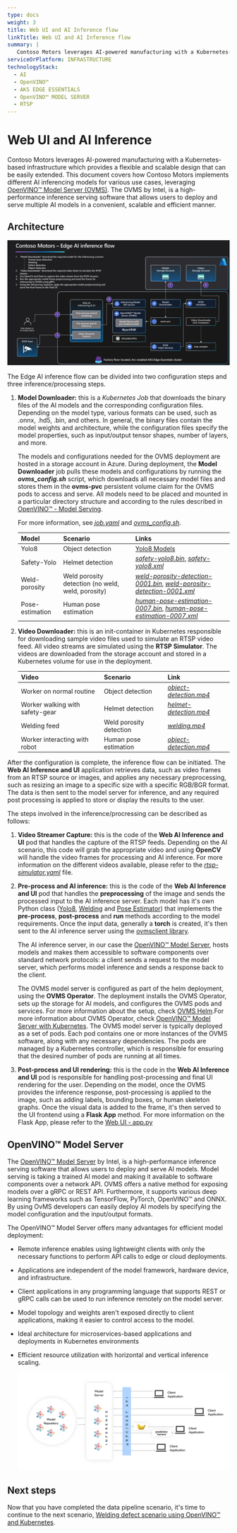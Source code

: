 ```yaml
---
type: docs
weight: 3
title: Web UI and AI Inference flow
linkTitle: Web UI and AI Inference flow
summary: |
   Contoso Motors leverages AI-powered manufacturing with a Kubernetes-based infrastructure which provides a flexible and scalable design that can be easily extended. In this scenario, Contoso Motors wants to implement different AI inferencing models for various use cases, leveraging OpenVINO™ Model Server (OVMS), a high-performance inference serving software that allows users to deploy and serve multiple AI models. This scenario also explains the architecture of the AI inference flow and the steps involved in the inference/processing.
serviceOrPlatform: INFRASTRUCTURE
technologyStack:
  - AI
  - OpenVINO™
  - AKS EDGE ESSENTIALS
  - OpenVINO™ MODEL SERVER
  - RTSP
---
```


# Web UI and AI Inference

Contoso Motors leverages AI-powered manufacturing with a Kubernetes-based infrastructure which provides a flexible and scalable design that can be easily extended. This document covers how Contoso Motors implements different AI inferencing models for various use cases, leveraging [OpenVINO™ Model Server (OVMS)](https://docs.openvino.ai/2023.3/ovms_what_is_OpenVINO™_model_server.html). The OVMS by Intel, is a high-performance inference serving software that allows users to deploy and serve multiple AI models in a convenient, scalable and efficient manner.

## Architecture

![AI inference flow](./img/ai_flow.png)

The Edge AI inference flow can be divided into two configuration steps and three inference/processing steps.

1. **Model Downloader:** this is a *Kubernetes Job* that downloads the binary files of the AI models and the corresponding configuration files. Depending on the model type, various formats can be used, such as .onnx, .hd5, .bin, and others. In general, the binary files contain the model weights and architecture, while the configuration files specify the model properties, such as input/output tensor shapes, number of layers, and more.

    The models and configurations needed for the OVMS deployment are hosted in a storage account in Azure. During deployment, the **Model Downloader** job pulls these models and configurations by running the ***ovms_config.sh*** script, which downloads all necessary model files and stores them in the **ovms-pvc** persistent volume claim for the OVMS pods to access and serve. All models need to be placed and mounted in a particular directory structure and according to the rules described in [OpenVINO™ - Model Serving](https://docs.openvino.ai/2022.3/ovms_docs_models_repository.html).

    For more information, see *[job.yaml](https://github.com/microsoft/jumpstart-agora-apps/blob/main/contoso_manufacturing/operations/charts/ovms/templates/job.yaml)* and *[ovms_config.sh](https://raw.githubusercontent.com/microsoft/jumpstart-agora-apps/manufacturing/contoso_manufacturing/deployment/configs/ovms_config.sh)*.

    | Model | Scenario | Links |
    | ----- | -------- | ----- |
    | Yolo8 | Object detection | [Yolo8 Models](https://docs.ultralytics.com/modes/#introduction) |
    | Safety-Yolo | Helmet detection | *[safety-yolo8.bin](https://jsfiles.blob.core.windows.net/ai-models/safety-yolo8.bin)*, *[safety-yolo8.xml](https://jsfiles.blob.core.windows.net/ai-models/safety-yolo8.xml)* |
    | Weld-porosity | Weld porosity detection (no weld, weld, porosity) | *[weld-porosity-detection-0001.bin](https://jsfiles.blob.core.windows.net/ai-models/weld-porosity-detection-0001.bin)*, *[weld-porosity-detection-0001.xml](https://jsfiles.blob.core.windows.net/ai-models/weld-porosity-detection-0001.xml)* |
    | Pose-estimation | Human pose estimation | *[human-pose-estimation-0007.bin](https://jsfiles.blob.core.windows.net/ai-models/human-pose-estimation-0007.bin)*, *[human-pose-estimation-0007.xml](https://jsfiles.blob.core.windows.net/ai-models/human-pose-estimation-0007.xml)* |

1. **Video Downloader:** this is an init-container in Kubernetes responsible for downloading sample video files used to simulate an RTSP video feed. All video streams are simulated using the **RTSP Simulator**. The videos are downloaded from the storage account and stored in a Kubernetes volume for use in the deployment.

    | Video | Scenario | Link |
    | ----- | -------- | ---- |
    | Worker on normal routine | Object detection | *[object-detection.mp4](https://jsfiles.blob.core.windows.net/video/agora/object-detection.mp4)* |
    | Worker walking with safety-gear | Helmet detection | *[helmet-detection.mp4](https://jsfiles.blob.core.windows.net/video/agora/helmet-detection.mp4)* |
    | Welding feed | Weld porosity detection | *[welding.mp4](https://jsfiles.blob.core.windows.net/video/agora/welding.mp4)* |
    | Worker interacting with robot | Human pose estimation | *[object-detection.mp4](https://jsfiles.blob.core.windows.net/video/agora/object-detection.mp4)* |

After the configuration is complete, the inference flow can be initiated. The **Web AI Inference and UI** application retrieves data, such as video frames from an RTSP source or images, and applies any necessary preprocessing, such as resizing an image to a specific size with a specific RGB/BGR format. The data is then sent to the model server for inference, and any required post processing is applied to store or display the results to the user.

The steps involved in the inference/procressing can be described as follows:

1. **Video Streamer Capture:** this is the code of the **Web AI Inference and UI** pod that handles the capture of the RTSP feeds. Depending on the AI scenario, this code will grab the appropriate video and using **OpenCV** will handle the video frames for processing and AI inference. For more information on the different videos available, please refer to the *[rtsp-simulator.yaml](https://github.com/microsoft/jumpstart-agora-apps/tree/manufacturing/contoso_manufacturing/operations/charts/rtsp-simulator)* file.

1. **Pre-process and AI inference:** this is the code of the **Web AI Inference and UI** pod that handles the **preprocessing** of the image and sends the processed input to the AI inference server. Each model has it's own Python class ([Yolo8](https://github.com/microsoft/jumpstart-agora-apps/blob/main/contoso_manufacturing/developer/webapp-decode/yolov8.py), [Welding](https://github.com/microsoft/jumpstart-agora-apps/blob/main/contoso_manufacturing/developer/webapp-decode/welding.py) and [Pose Estimator](https://github.com/microsoft/jumpstart-agora-apps/blob/main/contoso_manufacturing/developer/webapp-decode/pose_estimator.py)) that implements the **pre-process**, **post-process** and **run** methods according to the model requirements. Once the input data, generally a **torch** is created, it's then sent to the AI inference server using the [ovmsclient library](https://pypi.org/project/ovmsclient/).

    The AI inference server, in our case the [OpenVINO™ Model Server](https://docs.openvino.ai/2023.3/ovms_what_is_OpenVINO™_model_server.html), hosts models and makes them accessible to software components over standard network protocols: a client sends a request to the model server, which performs model inference and sends a response back to the client.

    The OVMS model server is configured as part of the helm deployment, using the **OVMS Operator**. The deployment installs the OVMS Operator, sets up the storage for AI models, and configures the OVMS pods and services. For more information about the setup, check [OVMS Helm](https://github.com/microsoft/jumpstart-agora-apps/tree/manufacturing/contoso_manufacturing/operations/charts/ovms).For more information about OVMS Operator, check [OpenVINO™ Model Server with Kubernetes](https://docs.openvino.ai/archive/2021.4/ovms_docs_kubernetes.html). The OVMS model server is typically deployed as a set of pods. Each pod contains one or more instances of the OVMS software, along with any necessary dependencies. The pods are managed by a Kubernetes controller, which is responsible for ensuring that the desired number of pods are running at all times.

2. **Post-process and UI rendering:** this is the code in the **Web AI Inference and UI** pod is responsible for handling post-processing and final UI rendering for the user. Depending on the model, once the OVMS provides the inference response, post-processing is applied to the image, such as adding labels, bounding boxes, or human skeleton graphs. Once the visual data is added to the frame, it's then served to the UI frontend using a **Flask App** method. For more information on the Flask App, please refer to the [Web UI - app.py](https://github.com/microsoft/jumpstart-agora-apps/blob/main/contoso_manufacturing/developer/webapp-decode/app.py)

## OpenVINO™ Model Server

The [OpenVINO™ Model Server](https://www.intel.com/content/www/us/en/developer/articles/technical/deploy-OpenVINO™-in-openshift-and-kubernetes.html) by Intel, is a high-performance inference serving software that allows users to deploy and serve AI models. Model serving is taking a trained AI model and making it available to software components over a network API. OVMS offers a native method for exposing models over a gRPC or REST API. Furthermore, it supports various deep learning frameworks such as TensorFlow, PyTorch, OpenVINO™ and ONNX. By using OvMS developers can easily deploy AI models by specifying the model configuration and the input/output formats.

The OpenVINO™ Model Server offers many advantages for efficient model deployment:

- Remote inference enables using lightweight clients with only the necessary functions to perform API calls to edge or cloud deployments.
- Applications are independent of the model framework, hardware device, and infrastructure.
- Client applications in any programming language that supports REST or gRPC calls can be used to run inference remotely on the model server.
- Model topology and weights aren't exposed directly to client applications, making it easier to control access to the model.
- Ideal architecture for microservices-based applications and deployments in Kubernetes environments
- Efficient resource utilization with horizontal and vertical inference scaling.

   ![OVMS Archicture](./img/ovms.png)

## Next steps

Now that you have completed the data pipeline scenario, it's time to continue to the next scenario, [Welding defect scenario using OpenVINO™ and Kubernetes](../welding_defect/).

